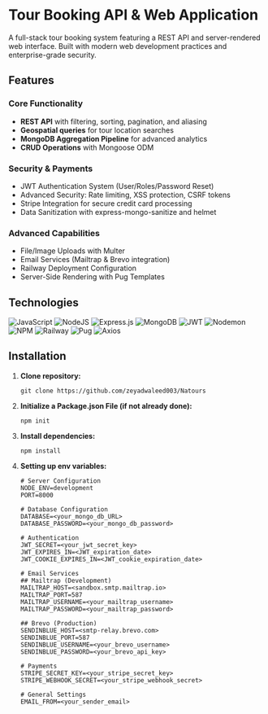 # Tour Booking API & Web Application

A full-stack tour booking system featuring a REST API and server-rendered web interface. Built with modern web development practices and enterprise-grade security.

## Features

### Core Functionality

- **REST API** with filtering, sorting, pagination, and aliasing
- **Geospatial queries** for tour location searches
- **MongoDB Aggregation Pipeline** for advanced analytics
- **CRUD Operations** with Mongoose ODM

### Security & Payments

- JWT Authentication System (User/Roles/Password Reset)
- Advanced Security: Rate limiting, XSS protection, CSRF tokens
- Stripe Integration for secure credit card processing
- Data Sanitization with express-mongo-sanitize and helmet

### Advanced Capabilities

- File/Image Uploads with Multer
- Email Services (Mailtrap & Brevo integration)
- Railway Deployment Configuration
- Server-Side Rendering with Pug Templates

## Technologies

![JavaScript](https://img.shields.io/badge/javascript-%23323330.svg?style=for-the-badge&logo=javascript&logoColor=%23F7DF1E) ![NodeJS](https://img.shields.io/badge/node.js-6DA55F?style=for-the-badge&logo=node.js&logoColor=white) ![Express.js](https://img.shields.io/badge/express.js-%23404d59.svg?style=for-the-badge&logo=express&logoColor=%2361DAFB) ![MongoDB](https://img.shields.io/badge/MongoDB-4EA94B?style=for-the-badge&logo=mongodb&logoColor=white) ![JWT](https://img.shields.io/badge/JWT-black?style=for-the-badge&logo=JSON%20web%20tokens) ![Nodemon](https://img.shields.io/badge/NODEMON-%23323330.svg?style=for-the-badge&logo=nodemon&logoColor=%BBDEAD) ![NPM](https://img.shields.io/badge/NPM-%23CB3837.svg?style=for-the-badge&logo=npm&logoColor=white) ![Railway](https://img.shields.io/badge/Railway-131415?style=for-the-badge&logo=railway&logoColor=white) ![Pug](https://img.shields.io/badge/Pug-E3C29B?style=for-the-badge&logo=pug&logoColor=black) ![Axios](https://img.shields.io/badge/axios-671ddf?&style=for-the-badge&logo=axios&logoColor=white)

## Installation

1. **Clone repository:**
   ```
   git clone https://github.com/zeyadwaleed003/Natours
   ```
2. **Initialize a Package.json File (if not already done):**
   ```
   npm init
   ```
3. **Install dependencies:**

   ```
   npm install
   ```

4. **Setting up env variables:**

   ```
   # Server Configuration
   NODE_ENV=development
   PORT=8000

   # Database Configuration
   DATABASE=<your_mongo_db_URL>
   DATABASE_PASSWORD=<your_mongo_db_password>

   # Authentication
   JWT_SECRET=<your_jwt_secret_key>
   JWT_EXPIRES_IN=<JWT_expiration_date>
   JWT_COOKIE_EXPIRES_IN=<JWT_cookie_expiration_date>

   # Email Services
   ## Mailtrap (Development)
   MAILTRAP_HOST=<sandbox.smtp.mailtrap.io>
   MAILTRAP_PORT=587
   MAILTRAP_USERNAME=<your_mailtrap_username>
   MAILTRAP_PASSWORD=<your_mailtrap_password>

   ## Brevo (Production)
   SENDINBLUE_HOST=<smtp-relay.brevo.com>
   SENDINBLUE_PORT=587
   SENDINBLUE_USERNAME=<your_brevo_username>
   SENDINBLUE_PASSWORD=<your_brevo_api_key>

   # Payments
   STRIPE_SECRET_KEY=<your_stripe_secret_key>
   STRIPE_WEBHOOK_SECRET=<your_stripe_webhook_secret>

   # General Settings
   EMAIL_FROM=<your_sender_email>
   ```
